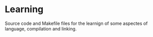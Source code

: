 # Learning
Source code and Makefile files for the learnign of some aspectes of language, compilation and linking.
